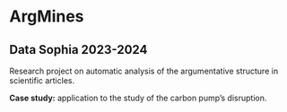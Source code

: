 # ArgMines

## Data Sophia 2023-2024

Research project on automatic analysis of the argumentative structure in scientific articles.

**Case study:** application to the study of the carbon pump’s disruption.